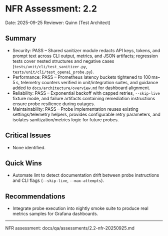 # NFR Assessment: 2.2

Date: 2025-09-25
Reviewer: Quinn (Test Architect)

## Summary
- Security: PASS – Shared sanitizer module redacts API keys, tokens, and prompt text across CLI output, metrics, and JSON artifacts; regression tests cover nested structures and negative cases (`tests/unit/cli/test_sanitizer.py`, `tests/unit/cli/test_openai_probe.py`).
- Performance: PASS – Prometheus latency buckets tightened to 100 ms–5 s, telemetry counters verified in unit/integration suites, and guidance added to `docs/architecture/overview.md` for dashboard alignment.
- Reliability: PASS – Exponential backoff with capped retries, `--skip-live` fixture mode, and failure artifacts containing remediation instructions ensure probe resilience during outages.
- Maintainability: PASS – Probe implementation reuses existing settings/telemetry helpers, provides configurable retry parameters, and isolates sanitization/metrics logic for future probes.

## Critical Issues
- None identified.

## Quick Wins
- Automate lint to detect documentation drift between probe instructions and CLI flags (`--skip-live`, `--max-attempts`).

## Recommendations
- Integrate probe execution into nightly smoke suite to produce real metrics samples for Grafana dashboards.

---
NFR assessment: docs/qa/assessments/2.2-nfr-20250925.md
